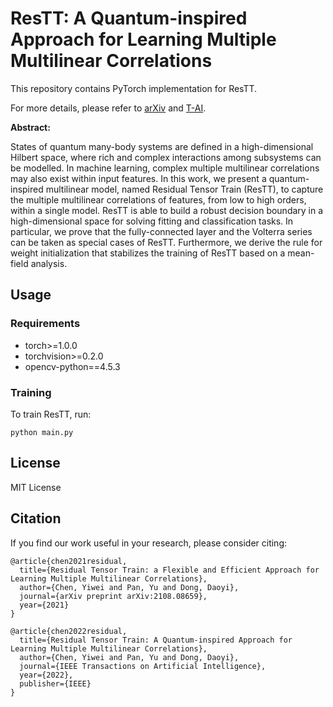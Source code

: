 # ResTT: A Quantum-inspired Approach for Learning Multiple Multilinear Correlations

This repository contains PyTorch implementation for ResTT.

For more details, please refer to [arXiv](https://arxiv.org/abs/2108.08659) and [T-AI](https://ieeexplore.ieee.org/document/9842296).

**Abstract:**

States of quantum many-body systems are defined in a high-dimensional Hilbert space, where rich and complex interactions among subsystems can be modelled. In machine learning, complex multiple multilinear correlations may also exist within input features. In this work, we present a quantum-inspired multilinear model, named Residual Tensor Train (ResTT), to capture the multiple multilinear correlations of features, from low to high orders, within a single model. ResTT is able to build a robust decision boundary in a high-dimensional space for solving fitting and classification tasks. In particular, we prove that the fully-connected layer and the Volterra series can be taken as special cases of ResTT. Furthermore, we derive the rule for weight initialization that stabilizes the training of ResTT based on a mean-field analysis.

## Usage

### Requirements

- torch>=1.0.0
- torchvision>=0.2.0
- opencv-python==4.5.3


### Training

To train ResTT, run:
```
python main.py
```

## License
MIT License

## Citation
If you find our work useful in your research, please consider citing:
```
@article{chen2021residual,
  title={Residual Tensor Train: a Flexible and Efficient Approach for Learning Multiple Multilinear Correlations},
  author={Chen, Yiwei and Pan, Yu and Dong, Daoyi},
  journal={arXiv preprint arXiv:2108.08659},
  year={2021}
}
```
```
@article{chen2022residual,
  title={Residual Tensor Train: A Quantum-inspired Approach for Learning Multiple Multilinear Correlations},
  author={Chen, Yiwei and Pan, Yu and Dong, Daoyi},
  journal={IEEE Transactions on Artificial Intelligence},
  year={2022},
  publisher={IEEE}
}
```
